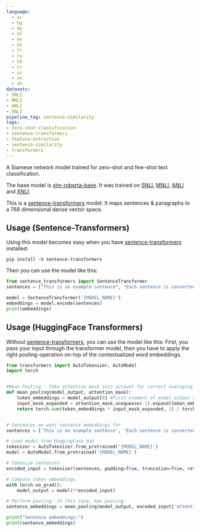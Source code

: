 ```yaml
---
language: 
  - ar
  - bg
  - de
  - el
  - en
  - es
  - fr
  - ru
  - th
  - tr
  - ur
  - vn
  - zh
datasets:
- SNLI
- MNLI
- ANLI
- XNLI
pipeline_tag: sentence-similarity
tags:
- zero-shot-classification
- sentence-transformers
- feature-extraction
- sentence-similarity
- transformers
---
```


A Siamese network model trained for zero-shot and few-shot text classification.

The base model is [xlm-roberta-base](https://huggingface.co/xlm-roberta-base).
It was trained on [SNLI](https://nlp.stanford.edu/projects/snli/), [MNLI](https://cims.nyu.edu/~sbowman/multinli/), [ANLI](https://github.com/facebookresearch/anli) and [XNLI](https://github.com/facebookresearch/XNLI).

This is a [sentence-transformers](https://www.SBERT.net) model: It maps sentences & paragraphs to a 768 dimensional dense vector space.

## Usage (Sentence-Transformers)

Using this model becomes easy when you have [sentence-transformers](https://www.SBERT.net) installed:

```
pip install -U sentence-transformers
```

Then you can use the model like this:

```python
from sentence_transformers import SentenceTransformer
sentences = ["This is an example sentence", "Each sentence is converted"]

model = SentenceTransformer('{MODEL_NAME}')
embeddings = model.encode(sentences)
print(embeddings)
```


## Usage (HuggingFace Transformers)
Without [sentence-transformers](https://www.SBERT.net), you can use the model like this: First, you pass your input through the transformer model, then you have to apply the right pooling-operation on-top of the contextualized word embeddings.

```python
from transformers import AutoTokenizer, AutoModel
import torch


#Mean Pooling - Take attention mask into account for correct averaging
def mean_pooling(model_output, attention_mask):
    token_embeddings = model_output[0] #First element of model_output contains all token embeddings
    input_mask_expanded = attention_mask.unsqueeze(-1).expand(token_embeddings.size()).float()
    return torch.sum(token_embeddings * input_mask_expanded, 1) / torch.clamp(input_mask_expanded.sum(1), min=1e-9)


# Sentences we want sentence embeddings for
sentences = ['This is an example sentence', 'Each sentence is converted']

# Load model from HuggingFace Hub
tokenizer = AutoTokenizer.from_pretrained('{MODEL_NAME}')
model = AutoModel.from_pretrained('{MODEL_NAME}')

# Tokenize sentences
encoded_input = tokenizer(sentences, padding=True, truncation=True, return_tensors='pt')

# Compute token embeddings
with torch.no_grad():
    model_output = model(**encoded_input)

# Perform pooling. In this case, max pooling.
sentence_embeddings = mean_pooling(model_output, encoded_input['attention_mask'])

print("Sentence embeddings:")
print(sentence_embeddings)
```
